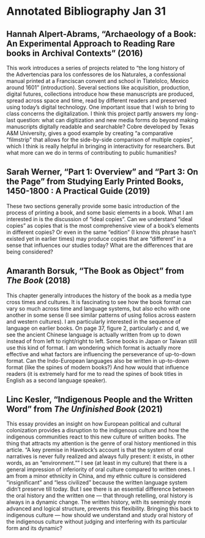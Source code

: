# Annotated Bibliography Jan 31

## Hannah Alpert-Abrams, “Archaeology of a Book: An Experimental Approach to Reading Rare books in Archival Contexts” (2016)

This work introduces a series of projects related to “the long history of the Advertencias para los confessores de los Naturales, a confessional manual printed at a Franciscan convent and school in Tlatelolco, Mexico around 1601” (introduction). Several sections like acquisition, production, digital futures, collections introduce how these manuscripts are produced, spread across space and time, read by different readers and preserved using today’s digital technology. One important issue that I wish to bring to class concerns the digitalization. I think this project partly answers my long-last question: what can digitization and new media forms do beyond making manuscripts digitally readable and searchable? Cobre developed by Texas A&M University, gives a good example by creating “a comparative "filmstrip" that allows for the side-by-side comparison of multiple copies”, which I think is really helpful in bringing in interactivity for researchers. But what more can we do in terms of contributing to public humanities? 

## Sarah Werner, “Part 1: Overview” and “Part 3: On the Page” from Studying Early Printed Books, 1450-1800 : A Practical Guide (2019)
These two sections generally provide some basic introduction of the process of printing a book, and some basic elements in a book. What I am interested in is the discussion of “ideal copies”. Can we understand “ideal copies” as copies that is the most comprehensive view of a book’s elements in different copies? Or even in the same “edition” (I know this phrase hasn’t existed yet in earlier times) may produce copies that are “different” in a sense that influences our studies today? What are the differences that are being considered? 

## Amaranth Borsuk, “The Book as Object” from *The Book* (2018)
This chapter generally introduces the history of the book as a media type cross times and cultures. It is fascinating to see how the book format can vary so much across time and language systems, but also echo with one another in some sense (I see similar patterns of using folios across eastern and western cultures). I am particularly interested in the sequence of language on earlier books. On page 37, figure 2, particularly c and d, we see the ancient Chinese language is actually written from up to down instead of from left to right/right to left. Some books in Japan or Taiwan still use this kind of format. I am wondering which format is actually more effective and what factors are influencing the perseverance of up-to-down format. Can the Indo-European languages also be written in up-to-down format (like the spines of modern books?) And how would that influence readers (it is extremely hard for me to read the spines of book titles in English as a second language speaker). 

## Linc Kesler, “Indigenous People and the Written Word” from *The Unfinished Book* (2021)
This essay provides an insight on how European political and cultural colonization provides a disruption to the indigenous culture and how the indigenous communities react to this new culture of written books. The thing that attracts my attention is the genre of oral history mentioned in this article. “A key premise in Havelock’s account is that the system of oral narratives is never fully realized and always fully present: it exists, in other words, as an “environment.”” I see (at least in my culture) that there is a general impression of inferiority of oral culture compared to written ones. I am from a minor ethnicity in China, and my ethnic culture is considered “insignificant” and “less civilized” because the written language system didn’t preserve till today. But I see there is an essential difference between the oral history and the written one — that through retelling, oral history is always in a dynamic change. The written history, with its seemingly more advanced and logical structure, prevents this flexibility. Bringing this back to indigenous culture — how should we understand and study oral history of the indigenous culture without judging and interfering with its particular form and its dynamic? 
